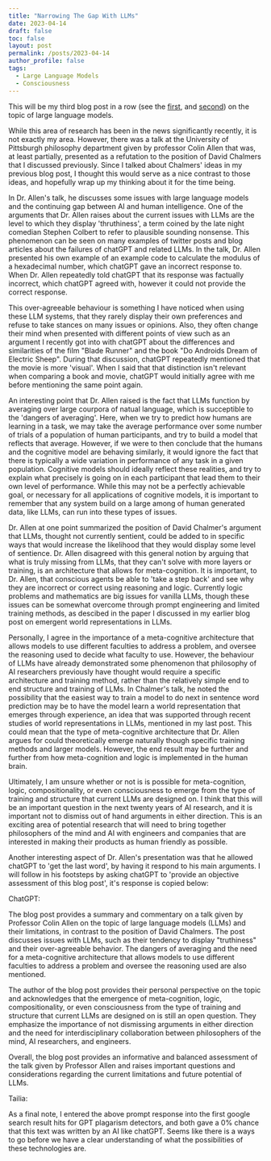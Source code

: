 ```yaml
---
title: "Narrowing The Gap With LLMs"
date: 2023-04-14
draft: false
toc: false
layout: post
permalink: /posts/2023-04-14
author_profile: false
tags:
  - Large Language Models
  - Consciousness 
---
```


This will be my third blog post in a row (see the [first](https://www.tailiamalloy.com//posts/2023-03-05), and [second](https://www.tailiamalloy.com//posts/2023-04-14)) on the topic of large language models. 

While this area of research has been in the news significantly recently, it is not exactly my area. However, there was a talk at the University of Pittsburgh philosophy department given by professor Colin Allen that was, at least partially, presented as a refutation to the position of David Chalmers that I discussed previously. Since I talked about Chalmers' ideas in my previous blog post, I thought this would serve as a nice contrast to those ideas, and hopefully wrap up my thinking about it for the time being. 

In Dr. Allen's talk, he discusses some issues with large language models and the continuing gap between AI and human intelligence. One of the arguments that Dr. Allen raises about the current issues with LLMs are the level to which they display 'thruthiness', a term coined by the late night comedian Stephen Colbert to refer to plausible sounding nonsense. This phenomenon can be seen on many examples of twitter posts and blog articles about the failures of chatGPT and related LLMs. In the talk, Dr. Allen presented his own example of an example code to calculate the modulus of a hexadecimal number, which chatGPT gave an incorrect response to. When Dr. Allen repeatedly told chatGPT that its response was factually incorrect, which chatGPT agreed with, however it could not provide the correct response. 

This over-agreeable behaviour is something I have noticed when using these LLM systems, that they rarely display their own preferences and refuse to take stances on many issues or opinions. Also, they often change their mind when presented with different points of view such as an argument I recently got into with chatGPT about the differences and similarities of the film "Blade Runner" and the book "Do Androids Dream of Electric Sheep". During that discussion, chatGPT repeatedly mentioned that the movie is more 'visual'. When I said that that distinction isn't relevant when comparing a book and movie, chatGPT would initially agree with me before mentioning the same point again.

An interesting point that Dr. Allen raised is the fact that LLMs function by averaging over large courpora of natual language, which is succeptible to the 'dangers of averaging'. Here, when we try to predict how humans are learning in a task, we may take the average performance over some number of trials of a population of human participants, and try to build a model that reflects that average. However, if we were to then conclude that the humans and the cognitive model are behaving similarly, it would ignore the fact that there is typically a wide variation in performance of any task in a given population. Cognitive models should ideally reflect these realities, and try to explain what precisely is going on in each participant that lead them to their own level of performance. While this may not be a perfectly achievable goal, or necessary for all applications of cognitive models, it is important to remember that any system build on a large among of human generated data, like LLMs, can run into these types of issues. 

Dr. Allen at one point summarized the position of David Chalmer's argument that LLMs, thought not currently sentient, could be added to in specific ways that would increase the likelihood that they would display some level of sentience. Dr. Allen disagreed with this general notion by arguing that what is truly missing from LLMs, that they can't solve with more layers or training, is an architecture that allows for meta-cognition. It is important, to Dr. Allen, that conscious agents be able to 'take a step back' and see why they are incorrect or correct using reasoning and logic. Currently logic problems and mathematics are big issues for vanilla LLMs, though these issues can be somewhat overcome through prompt engineering and limited training methods, as descibed in the paper I discussed in my earlier blog post on emergent world representations in LLMs. 

Personally, I agree in the importance of a meta-cognitive architecture that allows models to use different faculties to address a problem, and oversee the reasoning used to decide what faculty to use. However, the behaviour of LLMs have already demonstrated some phenomenon that philosophy of AI researchers previously have thought would require a specific architecture and training method, rather than the relatively simple end to end structure and training of LLMs. In Chalmer's talk, he noted the possibility that the easiest way to train a model to do next in sentence word prediction may be to have the model learn a world representation that emerges through experience, an idea that was supported through recent studies of world representations in LLMs, mentioned in my last post. This could mean that the type of meta-cognitive architecture that Dr. Allen argues for could theoretically emerge naturally though specific training methods and larger models. However, the end result may be further and further from how meta-cognition and logic is implemented in the human brain. 

Ultimately, I am unsure whether or not is is possible for meta-cognition, logic, compositionality, or even consciousness to emerge from the type of training and structure that current LLMs are designed on. I think that this will be an important question in the next twenty years of AI research, and it is important not to dismiss out of hand arguments in either direction. This is an exciting area of potential research that will need to bring together philosophers of the mind and AI with engineers and companies that are interested in making their products as human friendly as possible. 

Another interesting aspect of Dr. Allen's presentation was that he allowed chatGPT to 'get the last word', by having it respond to his main arguments. I will follow in his footsteps by asking chatGPT to 'provide an objective assessment of this blog post', it's response is copied below: 

ChatGPT: 

The blog post provides a summary and commentary on a talk given by Professor Colin Allen on the topic of large language models (LLMs) and their limitations, in contrast to the position of David Chalmers. The post discusses issues with LLMs, such as their tendency to display "truthiness" and their over-agreeable behavior. The dangers of averaging and the need for a meta-cognitive architecture that allows models to use different faculties to address a problem and oversee the reasoning used are also mentioned.

The author of the blog post provides their personal perspective on the topic and acknowledges that the emergence of meta-cognition, logic, compositionality, or even consciousness from the type of training and structure that current LLMs are designed on is still an open question. They emphasize the importance of not dismissing arguments in either direction and the need for interdisciplinary collaboration between philosophers of the mind, AI researchers, and engineers.

Overall, the blog post provides an informative and balanced assessment of the talk given by Professor Allen and raises important questions and considerations regarding the current limitations and future potential of LLMs.

Tailia: 

As a final note, I entered the above prompt response into the first google search result hits for GPT plagarism detectors, and both gave a 0% chance that this text was written by an AI like chatGPT. Seems like there is a ways to go before we have a clear understanding of what the possibilities of these technologies are. 